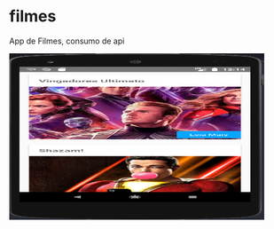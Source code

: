 # filmes
 App de Filmes, consumo de api
 <p>
  <img width="460" height="300" src="src/assets/to_readme/tela_a.png">
 <p>
